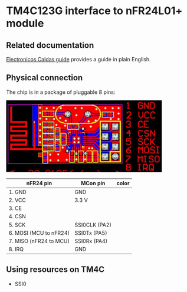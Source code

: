 # TM4C123G interface to nFR24L01\+ module


## Related documentation
[Electronicos Caldas guide](http://www.electronicoscaldas.com/datasheet/RFM01_ElecFreaks.pdf) provides a guide in plain English.

## Physical connection

The chip is in a package of pluggable 8 pins:

![Here is a schematic](nfr24_schematic.png)


| nFR24 pin | MCon pin | color    |
|-----------|----------|----------|
| 1. GND    |  GND     |
| 2. VCC    |  3.3 V   |
| 3. CE     |          |
| 4. CSN    |          |
| 5. SCK                  |  SSI0CLK (PA2) |
| 6. MOSI (MCU to nFR24)  |  SSI0Tx  (PA5) |
| 7. MISO (nFR24 to MCU)  |  SSI0Rx  (PA4) |
| 8. IRQ    |  GND        |

## Using resources on TM4C
- SSI0